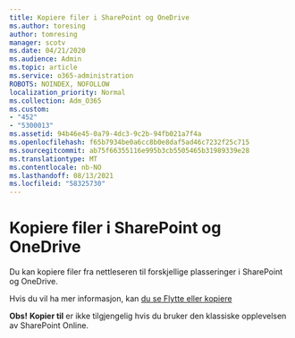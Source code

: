 ```yaml
---
title: Kopiere filer i SharePoint og OneDrive
ms.author: toresing
author: tomresing
manager: scotv
ms.date: 04/21/2020
ms.audience: Admin
ms.topic: article
ms.service: o365-administration
ROBOTS: NOINDEX, NOFOLLOW
localization_priority: Normal
ms.collection: Adm_O365
ms.custom:
- "452"
- "5300013"
ms.assetid: 94b46e45-0a79-4dc3-9c2b-94fb021a7f4a
ms.openlocfilehash: f65b7934be0a6cc8b0e8daf5ad46c7232f25c715
ms.sourcegitcommit: ab75f66355116e995b3cb5505465b31989339e28
ms.translationtype: MT
ms.contentlocale: nb-NO
ms.lasthandoff: 08/13/2021
ms.locfileid: "58325730"
---
```

# <a name="copy-files-in-sharepoint-and-onedrive"></a>Kopiere filer i SharePoint og OneDrive

Du kan kopiere filer fra nettleseren til forskjellige plasseringer i SharePoint og OneDrive.

Hvis du vil ha mer informasjon, kan [du se Flytte eller kopiere](https://support.microsoft.com/office/00e2f483-4df3-46be-a861-1f5f0c1a87bc)

**Obs!** **Kopier til** er ikke tilgjengelig hvis du bruker den klassiske opplevelsen av SharePoint Online.
